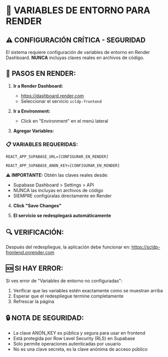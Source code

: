 # 🔐 VARIABLES DE ENTORNO PARA RENDER

## ⚠️ CONFIGURACIÓN CRÍTICA - SEGURIDAD

El sistema requiere configuración de variables de entorno en Render Dashboard.
**NUNCA** incluyas claves reales en archivos de código.

## 🎯 PASOS EN RENDER:

1. **Ir a Render Dashboard:**
   - https://dashboard.render.com
   - Seleccionar el servicio `scldp-frontend`

2. **Ir a Environment:**
   - Click en "Environment" en el menú lateral

3. **Agregar Variables:**

### 📋 VARIABLES REQUERIDAS:

```
REACT_APP_SUPABASE_URL=[CONFIGURAR_EN_RENDER]
```

```
REACT_APP_SUPABASE_ANON_KEY=[CONFIGURAR_EN_RENDER]
```

⚠️ **IMPORTANTE:** Obtén las claves reales desde:
- Supabase Dashboard > Settings > API
- NUNCA las incluyas en archivos de código
- SIEMPRE configúralas directamente en Render

4. **Click "Save Changes"**

5. **El servicio se redesplegará automáticamente**

## 🔍 VERIFICACIÓN:

Después del redespliegue, la aplicación debe funcionar en:
https://scldp-frontend.onrender.com

## 🆘 SI HAY ERROR:

Si ves error de "Variables de entorno no configuradas":
1. Verificar que las variables estén exactamente como se muestran arriba
2. Esperar que el redespliegue termine completamente
3. Refrescar la página

## 🔒 NOTA DE SEGURIDAD:

- La clave ANON_KEY es pública y segura para usar en frontend
- Está protegida por Row Level Security (RLS) en Supabase
- Solo permite operaciones autenticadas por usuario
- No es una clave secreta, es la clave anónima de acceso público